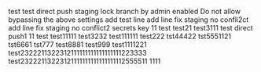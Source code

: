 test
test
direct push staging lock branch  by admin
enabled Do not allow bypassing the above settings
add test line
add line fix staging no confli2ct
add line fix staging no conflict2
secrets key 11
test
test21
test3111
test direct push1
11
test
test11111
test3232
test111111
test222
tst44422
tst5551121
tst6661
tst777
test8881
test999
test1111221
test2322211322312111111111111111111223333
test23222113223121111111111111111112555511
1111